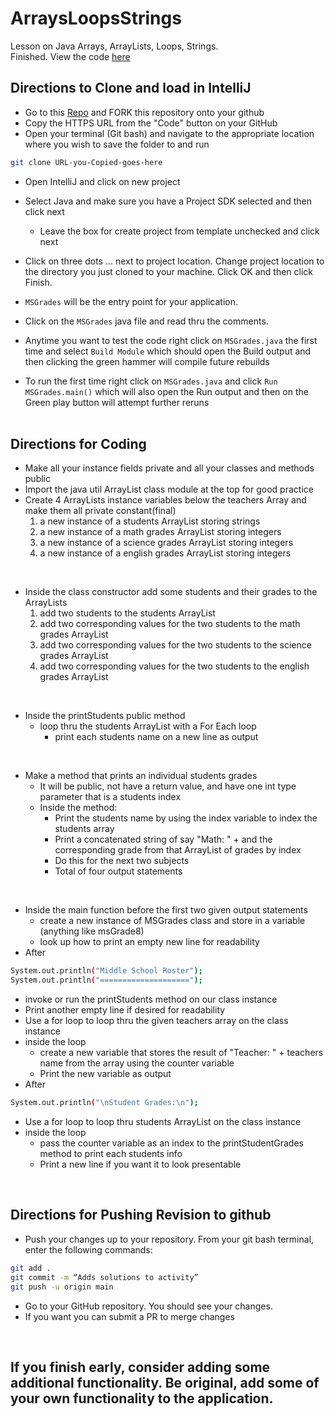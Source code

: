 # ArraysLoopsStrings
Lesson on Java Arrays, ArrayLists, Loops, Strings.<br>
Finished. View the code <a href="https://github.com/txlocnguyen/jfs-arrays-loops-strings/blob/main/src/com/example/MSGrades/MSGrades.java">here</a>
## Directions to Clone and load in IntelliJ

- Go to this [Repo](https://github.com/DevCoder0x0/jfs-arrays-loops-strings) and FORK this repository onto your github
- Copy the HTTPS URL from the "Code" button on your GitHub
- Open your terminal (Git bash) and navigate to the appropriate location where you wish to save the folder to and run 
```bash 
git clone URL-you-Copied-goes-here
```

- Open IntelliJ and click on new project
- Select Java and make sure you have a Project SDK selected and then click next
  - Leave the box for create project from template unchecked and click next
- Click on three dots ... next to project location. Change project location to the directory you just cloned to your machine. Click OK and then click Finish.

- `MSGrades` will be the entry point for your application.
- Click on the `MSGrades` java file and read thru the comments.
- Anytime you want to test the code right click on `MSGrades.java` the first time and 
  select `Build Module` which should open the Build output and then clicking the green
  hammer will compile future rebuilds
- To run the first time right click on `MSGrades.java` and click `Run MSGrades.main()` 
  which will also open the Run output and then on the Green play button will attempt
  further reruns
<br><br>

## Directions for Coding
- Make all your instance fields private and all your classes and methods public 
- Import the java util ArrayList class module at the top for good practice
- Create 4 ArrayLists instance variables below the teachers Array and make them all private constant(final)
   1. a new instance of a students ArrayList storing strings
   2. a new instance of a math grades ArrayList storing integers
   3. a new instance of a science grades ArrayList storing integers
   4. a new instance of a english grades ArrayList storing integers
<br>

- Inside the class constructor add some students and their grades to the ArrayLists
   1. add two students to the students ArrayList
   2. add two corresponding values for the two students to the math grades ArrayList
   3. add two corresponding values for the two students to the science grades ArrayList
   4. add two corresponding values for the two students to the english grades ArrayList
<br>

- Inside the printStudents public method
   - loop thru the students ArrayList with a For Each loop
     - print each students name on a new line as output
<br>

- Make a method that prints an individual students grades
    - It will be public, not have a return value, and have one int type parameter 
      that is a students index
    - Inside the method:
        - Print the students name by using the index variable to index the students array
        - Print a concatenated string of say "Math: " + and the corresponding grade
          from that ArrayList of grades by index
        - Do this for the next two subjects
        - Total of four output statements
<br>

- Inside the main function before the first two given output statements
  - create a new instance of MSGrades class and store in a variable
    (anything like msGrade8)
  - look up how to print an empty new line for readability
- After
```bash
System.out.println("Middle School Roster");
System.out.println("====================");
```
- invoke or run the printStudents method on our class instance
- Print another empty line if desired for readability
- Use a for loop to loop thru the given teachers array on the class instance
- inside the loop
  - create a new variable that stores the result of "Teacher: " +
    teachers name from the array using the counter variable
  - Print the new variable as output
- After
```bash
System.out.println("\nStudent Grades:\n");
```
- Use a for loop to loop thru students ArrayList on the class instance
- inside the loop
  - pass the counter variable as an index to the printStudentGrades method
    to print each students info
  - Print a new line if you want it to look presentable

<br>

## Directions for Pushing Revision to github
- Push your changes up to your repository. From your git bash terminal, enter the following commands:
```bash
git add .
git commit -m “Adds solutions to activity”
git push -u origin main
```
- Go to your GitHub repository. You should see your changes.
- If you want you can submit a PR to merge changes
<br>

## If you finish early, consider adding some additional functionality. Be original, add some of your own functionality to the application.

